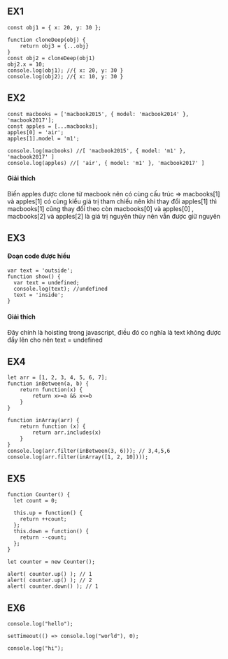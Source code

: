 ## EX1
```
const obj1 = { x: 20, y: 30 };

function cloneDeep(obj) {
    return obj3 = {...obj}
}
const obj2 = cloneDeep(obj1)
obj2.x = 10;
console.log(obj1); //{ x: 20, y: 30 }
console.log(obj2); //{ x: 10, y: 30 }
```
## EX2
```
const macbooks = ['macbook2015', { model: 'macbook2014' }, 'macbook2017'];
const apples = [...macbooks];
apples[0] = 'air';
apples[1].model = 'm1';

console.log(macbooks) //[ 'macbook2015', { model: 'm1' }, 'macbook2017' ]
console.log(apples) //[ 'air', { model: 'm1' }, 'macbook2017' ]
```
#### Giải thích

Biến apples được clone từ macbook nên có cùng cấu trúc => macbooks[1] và apples[1] có cùng kiểu giá trị tham chiếu nên khi thay đổi apples[1] thì macbooks[1] cũng thay đổi theo
còn macbooks[0] và apples[0] , macbooks[2] và apples[2] là giá trị nguyên thủy nên vẫn được giữ nguyên

## EX3
#### Đoạn code được hiểu
```
var text = 'outside';
function show() {
  var text = undefined;
  console.log(text); //undefined
  text = 'inside';
}
```
#### Giải thích
Đây chính là hoisting trong javascript, điều đó co nghĩa là text không được đẩy lên cho nên text = undefined

## EX4
```
let arr = [1, 2, 3, 4, 5, 6, 7];
function inBetween(a, b) {
    return function(x) {
        return x>=a && x<=b
    }
}

function inArray(arr) {
    return function (x) {
        return arr.includes(x)
    }
}
console.log(arr.filter(inBetween(3, 6))); // 3,4,5,6
console.log(arr.filter(inArray([1, 2, 10])));
```
## EX5
```
function Counter() {
  let count = 0;

  this.up = function() {
    return ++count;
  };
  this.down = function() {
    return --count;
  };
}

let counter = new Counter();

alert( counter.up() ); // 1
alert( counter.up() ); // 2
alert( counter.down() ); // 1
```
## EX6
```
console.log("hello");

setTimeout(() => console.log("world"), 0);

console.log("hi");
```